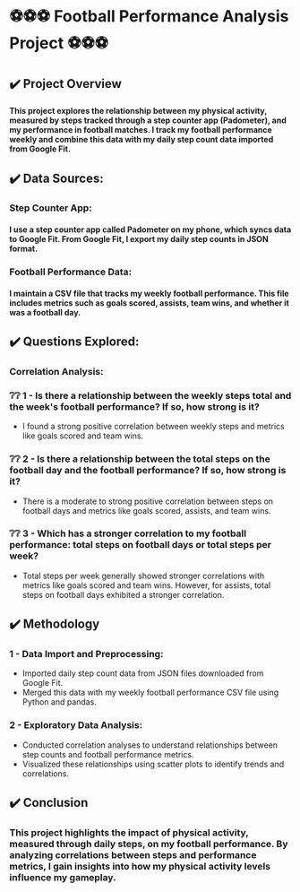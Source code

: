 # ⚽⚽⚽ Football Performance Analysis Project ⚽⚽⚽

## ✔️ Project Overview

#### This project explores the relationship between my physical activity, measured by steps tracked through a step counter app (Padometer), and my performance in football matches. I track my football performance weekly and combine this data with my daily step count data imported from Google Fit.

## ✔️  Data Sources:

### Step Counter App:
#### I use a step counter app called Padometer on my phone, which syncs data to Google Fit. From Google Fit, I export my daily step counts in JSON format.

###  Football Performance Data:

#### I maintain a CSV file that tracks my weekly football performance. This file includes metrics such as goals scored, assists, team wins, and whether it was a football day.

## ✔️ Questions Explored:

###  Correlation Analysis:

### ❔❔ 1 - Is there a relationship between the weekly steps total and the week's football performance? If so, how strong is it?

* I found a strong positive correlation between weekly steps and metrics like goals scored and team wins.

### ❔❔ 2 - Is there a relationship between the total steps on the football day and the football performance? If so, how strong is it?

* There is a moderate to strong positive correlation between steps on football days and metrics like goals scored, assists, and team wins.

### ❔❔ 3 - Which has a stronger correlation to my football performance: total steps on football days or total steps per week?

* Total steps per week generally showed stronger correlations with metrics like goals scored and team wins. However, for assists, total steps on football days exhibited a stronger correlation.

## ✔️ Methodology

### 1 - Data Import and Preprocessing:

- Imported daily step count data from JSON files downloaded from Google Fit.
- Merged this data with my weekly football performance CSV file using Python and pandas.

### 2 - Exploratory Data Analysis:

- Conducted correlation analyses to understand relationships between step counts and football performance metrics.
- Visualized these relationships using scatter plots to identify trends and correlations.

## ✔️ Conclusion

###  This project highlights the impact of physical activity, measured through daily steps, on my football performance. By analyzing correlations between steps and performance metrics, I gain insights into how my physical activity levels influence my gameplay.
